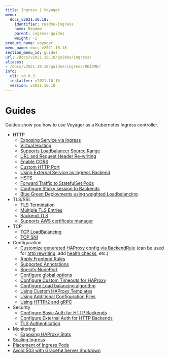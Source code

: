 ```yaml
---
title: Ingress | Voyager
menu:
  docs_v2021.10.18:
    identifier: readme-ingress
    name: Readme
    parent: ingress-guides
    weight: -1
product_name: voyager
menu_name: docs_v2021.10.18
section_menu_id: guides
url: /docs/v2021.10.18/guides/ingress/
aliases:
- /docs/v2021.10.18/guides/ingress/README/
info:
  cli: v0.0.3
  installer: v2021.10.18
  version: v2021.10.18
---
```


# Guides

Guides show you how to use Voyager as a Kubernetes Ingress controller.

- HTTP
  - [Exposing Service via Ingress](/docs/v2021.10.18/guides/ingress/http/single-service)
  - [Virtual Hosting](/docs/v2021.10.18/guides/ingress/http/virtual-hosting)
  - [Supports Loadbalancer Source Range](/docs/v2021.10.18/guides/ingress/http/source-range)
  - [URL and Request Header Re-writing](/docs/v2021.10.18/guides/ingress/http/rewrite-rules)
  - [Enable CORS](/docs/v2021.10.18/guides/ingress/http/cors)
  - [Custom HTTP Port](/docs/v2021.10.18/guides/ingress/http/custom-http-port)
  - [Using External Service as Ingress Backend](/docs/v2021.10.18/guides/ingress/http/external-svc)
  - [HSTS](/docs/v2021.10.18/guides/ingress/http/hsts)
  - [Forward Traffic to StatefulSet Pods](/docs/v2021.10.18/guides/ingress/http/statefulset-pod)
  - [Configure Sticky session to Backends](/docs/v2021.10.18/guides/ingress/http/sticky-session)
  - [Blue Green Deployments using weighted Loadbalancing](/docs/v2021.10.18/guides/ingress/http/blue-green-deployment)
- TLS/SSL
  - [TLS Termination](/docs/v2021.10.18/guides/ingress/tls/overview)
  - [Multiple TLS Entries](/docs/v2021.10.18/guides/ingress/tls/multiple-tls)
  - [Backend TLS](/docs/v2021.10.18/guides/ingress/tls/backend-tls)
  - [Supports AWS certificate manager](/docs/v2021.10.18/guides/ingress/tls/aws-cert-manager)
- TCP
  - [TCP LoadBalancing](/docs/v2021.10.18/guides/ingress/tcp/overview)
  - [TCP SNI](/docs/v2021.10.18/guides/ingress/tcp/tcp-sni)
- Configuration
  - [Customize generated HAProxy config via BackendRule](/docs/v2021.10.18/guides/ingress/configuration/backend-rule) (can be used for [http rewriting](https://www.haproxy.com/doc/aloha/7.0/haproxy/http_rewriting.html), add [health checks](https://www.haproxy.com/doc/aloha/7.0/haproxy/healthchecks.html), etc.)
  - [Apply Frontend Rules](/docs/v2021.10.18/guides/ingress/configuration/frontend-rule)
  - [Supported Annotations](/docs/v2021.10.18/guides/ingress/configuration/annotations)
  - [Specify NodePort](/docs/v2021.10.18/guides/ingress/configuration/node-port)
  - [Configure global options](/docs/v2021.10.18/guides/ingress/configuration/default-options)
  - [Configure Custom Timeouts for HAProxy](/docs/v2021.10.18/guides/ingress/configuration/default-timeouts)
  - [Configure Load balancing algorithm](/docs/v2021.10.18/guides/ingress/configuration/loadbalance-algorithm)
  - [Using Custom HAProxy Templates](/docs/v2021.10.18/guides/ingress/configuration/custom-templates)
  - [Using Additional Configuration Files](/docs/v2021.10.18/guides/ingress/configuration/config-volumes)
  - [Using HTTP/2 and gRPC](/docs/v2021.10.18/guides/ingress/configuration/http-2)
- Security
  - [Configure Basic Auth for HTTP Backends](/docs/v2021.10.18/guides/ingress/security/basic-auth)
  - [Configure External Auth for HTTP Backends](/docs/v2021.10.18/guides/ingress/security/oauth)
  - [TLS Authentication](/docs/v2021.10.18/guides/ingress/security/tls-auth)
- Monitoring
  - [Exposing HAProxy Stats](/docs/v2021.10.18/guides/ingress/monitoring/haproxy-stats)
- [Scaling Ingress](/docs/v2021.10.18/guides/ingress/scaling)
- [Placement of Ingress Pods](/docs/v2021.10.18/guides/ingress/pod-placement)
- [Avoid 503 with Graceful Server Shutdown](/docs/v2021.10.18/guides/ingress/graceful-reload)